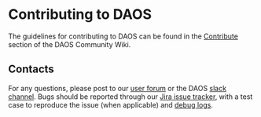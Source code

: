 # Contributing to DAOS

The guidelines for contributing to DAOS can be found in the
[Contribute](https://wiki.daos.io/spaces/DC/pages/4836655701/Coding+Rules)
section of the DAOS Community Wiki.

## Contacts

For any questions, please post to our
[user forum](https://daos.groups.io/g/daos)
or the DAOS
[slack channel](https://daos-stack.slack.com/).
Bugs should be reported through our
[Jira issue tracker](https://jira.daos.io/),
with a test case to reproduce the issue (when applicable)
and [debug logs](./docs/debugging.md).

